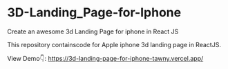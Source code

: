 # 3D-Landing_Page-for-Iphone

Create an awesome 3d Landing Page for iphone in React JS

This repository containscode for Apple iphone 3d landing page in ReactJS.

View Demo👇:
https://3d-landing-page-for-iphone-tawny.vercel.app/
